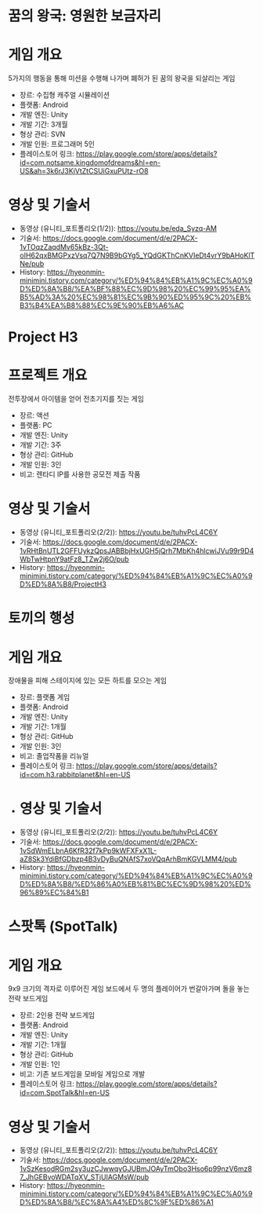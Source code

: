 # 꿈의 왕국: 영원한 보금자리
# 게임 개요
5가지의 행동을 통해 미션을 수행해 나가며 폐허가 된 꿈의 왕국을 되살리는 게임

- 장르: 수집형 캐주얼 시뮬레이션
- 플랫폼: Android
- 개발 엔진: Unity
- 개발 기간: 3개월
- 형상 관리: SVN
- 개발 인원: 프로그래머 5인
- 플레이스토어 링크: https://play.google.com/store/apps/details?id=com.notsame.kingdomofdreams&hl=en-US&ah=3k6rJ3KjVtZtCSUiGxuPUtz-rO8
# 영상 및 기술서
- 동영상 (유니티_포트폴리오(1/2)): https://youtu.be/eda_Syzq-AM
- 기술서: https://docs.google.com/document/d/e/2PACX-1vTOqzZaqdMv65kBz-3Qt-oIH62qxBMGPxzVsq7Q7N9B9bGYg5_YQdGKThCnKVIeDt4vrY9bAHoKlTNe/pub
- History: https://hyeonmin-minimini.tistory.com/category/%ED%94%84%EB%A1%9C%EC%A0%9D%ED%8A%B8/%EA%BF%88%EC%9D%98%20%EC%99%95%EA%B5%AD%3A%20%EC%98%81%EC%9B%90%ED%95%9C%20%EB%B3%B4%EA%B8%88%EC%9E%90%EB%A6%AC




# Project H3
# 프로젝트 개요
전투장에서 아이템을 얻어 전초기지를 짓는 게임

- 장르: 액션
- 플랫폼: PC
- 개발 엔진: Unity
- 개발 기간: 3주
- 형상 관리: GitHub
- 개발 인원: 3인
- 비고: 렌타디 IP를 사용한 공모전 제출 작품
# 영상 및 기술서
- 동영상 (유니티_포트폴리오(2/2)): https://youtu.be/tuhvPcL4C6Y
- 기술서: https://docs.google.com/document/d/e/2PACX-1vRHtBnUTL2GFFUykzQpsJABBbjHxUGH5jQrh7MbKh4hlcwiJVu99r9D4WbTwHtpnY9atFz8_TZw2j6O/pub
- History: https://hyeonmin-minimini.tistory.com/category/%ED%94%84%EB%A1%9C%EC%A0%9D%ED%8A%B8/ProjectH3




# 토끼의 행성
# 게임 개요
장애물을 피해 스테이지에 있는 모든 하트를 모으는 게임

- 장르: 플랫폼 게임
- 플랫폼: Android
- 개발 엔진: Unity
- 개발 기간: 1개월
- 형상 관리: GitHub
- 개발 인원: 3인
- 비고: 졸업작품을 리뉴얼
- 플레이스토어 링크: https://play.google.com/store/apps/details?id=com.h3.rabbitplanet&hl=en-US
- # 영상 및 기술서
- 동영상 (유니티_포트폴리오(2/2)): https://youtu.be/tuhvPcL4C6Y
- 기술서: https://docs.google.com/document/d/e/2PACX-1vSdWmELbnA6KfR32f7kPp9kWFXFxX1L-aZ8Sk3YdiBfGDbzp4B3vDyBuQNAfS7xoVQqArhBmKGVLMM4/pub
- History: https://hyeonmin-minimini.tistory.com/category/%ED%94%84%EB%A1%9C%EC%A0%9D%ED%8A%B8/%ED%86%A0%EB%81%BC%EC%9D%98%20%ED%96%89%EC%84%B1




# 스팟톡 (SpotTalk)
# 게임 개요
9x9 크기의 격자로 이루어진 게임 보드에서 두 명의 플레이어가 번갈아가며 돌을 놓는 전략 보드게임

- 장르: 2인용 전략 보드게임
- 플랫폼: Android
- 개발 엔진: Unity
- 개발 기간: 1개월
- 형상 관리: GitHub
- 개발 인원: 1인
- 비고: 기존 보드게임을 모바일 게임으로 개발
- 플레이스토어 링크: https://play.google.com/store/apps/details?id=com.SpotTalk&hl=en-US
# 영상 및 기술서
- 동영상 (유니티_포트폴리오(2/2)): https://youtu.be/tuhvPcL4C6Y
- 기술서: https://docs.google.com/document/d/e/2PACX-1vSzKesodRGm2sy3uzCJwwqyGJUBmJOAyTmObo3Hso6p99nzV6mz87_JhGEBvoWDATqXV_STjUIAGMsW/pub
- History: https://hyeonmin-minimini.tistory.com/category/%ED%94%84%EB%A1%9C%EC%A0%9D%ED%8A%B8/%EC%8A%A4%ED%8C%9F%ED%86%A1


